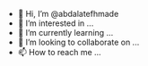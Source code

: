 - 👋 Hi, I’m @abdalatefhmade
- 👀 I’m interested in ...
- 🌱 I’m currently learning ...
- 💞️ I’m looking to collaborate on ...
- 📫 How to reach me ...

<!---
abdalatefhmade/abdalatefhmade is a ✨ special ✨ repository because its `README.md` (this file) appears on your GitHub profile.
You can click the Preview link to take a look at your changes.
--->
